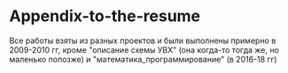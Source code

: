 # Appendix-to-the-resume
Все работы взяты из разных проектов и были выполнены примерно в 2009-2010 гг, кроме "описание схемы УВХ" (она когда-то тогда же, но маленько попозже) и "математика_программирование" (в 2016-18 гг)
